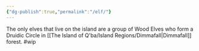 ```yaml
---
{"dg-publish":true,"permalink":"/elf/"}
---
```


The only elves that live on the island are a group of Wood Elves who form a Druidic Circle in [[The Island of Q'ba/Island Regions/Dimmafall\|Dimmafall]] forest.
#wip 